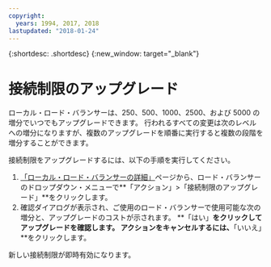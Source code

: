 ```yaml
---
copyright:
  years: 1994, 2017, 2018
lastupdated: "2018-01-24"
---
```


{:shortdesc: .shortdesc}
{:new_window: target="_blank"}

# 接続制限のアップグレード

ローカル・ロード・バランサーは、250、500、1000、2500、および 5000 の増分でいつでもアップグレードできます。 行われるすべての変更は次のレベルへの増分になりますが、複数のアップグレードを順番に実行すると複数の段階を増分することができます。 

接続制限をアップグレードするには、以下の手順を実行してください。

1. [「ローカル・ロード・バランサーの詳細」](view-all-load-balancers.html)ページから、ロード・バランサーのドロップダウン・メニューで**「アクション」>「接続制限のアップグレード」**をクリックします。
2. 確認ダイアログが表示され、ご使用のロード・バランサーで使用可能な次の増分と、アップグレードのコストが示されます。 **「はい」**をクリックしてアップグレードを確認します。 アクションをキャンセルするには、**「いいえ」**をクリックします。

新しい接続制限が即時有効になります。
